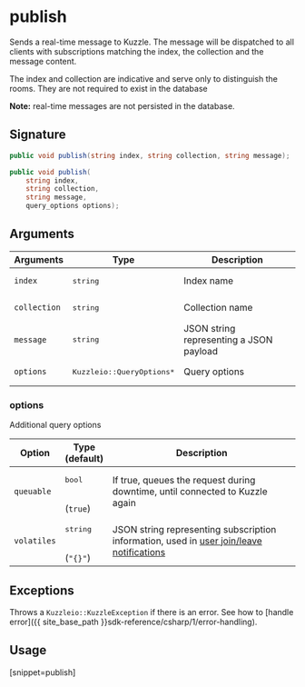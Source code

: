 # publish

Sends a real-time message to Kuzzle. The message will be dispatched to all clients with subscriptions matching the index, the collection and the message content.

The index and collection are indicative and serve only to distinguish the rooms. They are not required to exist in the database

**Note:** real-time messages are not persisted in the database.

## Signature

```csharp
public void publish(string index, string collection, string message);

public void publish(
    string index, 
    string collection, 
    string message, 
    query_options options);

```

## Arguments

| Arguments    | Type    | Description |
|--------------|---------|-------------|
| `index` | <pre>string</pre> | Index name    |
| `collection` | <pre>string</pre> | Collection name    |
| `message` | <pre>string</pre> | JSON string representing a JSON payload |
| `options` | <pre>Kuzzleio::QueryOptions\*</pre> | Query options |

### options

Additional query options

| Option     | Type<br/>(default)  | Description   |
| ---------- | ------- | --------------------------------- |
| `queuable` | <pre>bool</pre><br/>(`true`) |  If true, queues the request during downtime, until connected to Kuzzle again |
| `volatiles` | <pre>string</pre><br/>(`"{}"`) | JSON string representing subscription information, used in [user join/leave notifications]({{site_base_path}}api/1/essentials/volatile-data/) |

## Exceptions

Throws a `Kuzzleio::KuzzleException` if there is an error. See how to [handle error]({{ site_base_path }}sdk-reference/csharp/1/error-handling).

## Usage

[snippet=publish]
